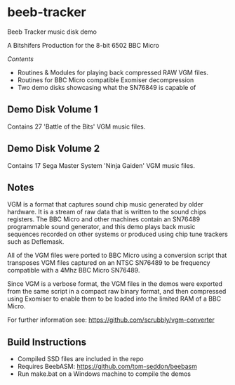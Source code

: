 # beeb-tracker
Beeb Tracker music disk demo

A Bitshifers Production for the 8-bit 6502 BBC Micro

*Contents*
* Routines & Modules for playing back compressed RAW VGM files.
* Routines for BBC Micro compatible Exomiser decompression
* Two demo disks showcasing what the SN76849 is capable of

## Demo Disk Volume 1
Contains 27 'Battle of the Bits' VGM music files. 

## Demo Disk Volume 2
Contains 17 Sega Master System 'Ninja Gaiden' VGM music files.

## Notes
VGM is a format that captures sound chip music generated by older hardware. It is a stream of raw data that is written to the sound chips registers. The BBC Micro and other machines contain an SN76489 programmable sound generator, and this demo plays back music sequences recorded on other systems or produced using chip tune trackers such as Deflemask.

All of the VGM files were ported to BBC Micro using a conversion script that transposes VGM files captured on an NTSC SN76489 to be frequency compatible with a 4Mhz BBC Micro SN76489.

Since VGM is a verbose format, the VGM files in the demos were exported from the same script in a compact raw binary format, and then compressed using Exomiser to enable them to be loaded into the limited RAM of a BBC Micro.

For further information see: https://github.com/scrubbly/vgm-converter

## Build Instructions
* Compiled SSD files are included in the repo
* Requires BeebASM: https://github.com/tom-seddon/beebasm
* Run make.bat on a Windows machine to compile the demos


